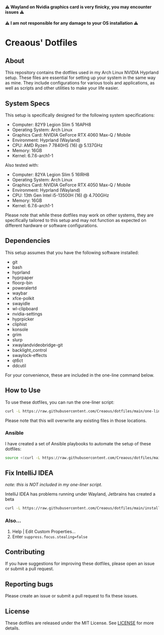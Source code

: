 #### :warning: Wayland on Nvidia graphics card is very finicky, you may encounter issues :warning:

#### :warning: I am not responsible for any damage to your OS installation :warning:

# Creaous' Dotfiles

## About

This repository contains the dotfiles used in my Arch Linux NVIDIA Hyprland setup. These files are essential for setting up your system in the same way as mine. They include configurations for various tools and applications, as well as scripts and other utilities to make your life easier.

## System Specs

This setup is specifically designed for the following system specifications:

- Computer: 82Y9 Legion Slim 5 16APH8
- Operating System: Arch Linux
- Graphics Card: NVIDIA GeForce RTX 4060 Max-Q / Mobile
- Environment: Hyprland (Wayland)
- CPU: AMD Ryzen 7 7840HS (16) @ 5.137GHz
- Memory: 16GB
- Kernel: 6.7.6-arch1-1

Also tested with:

- Computer: 82YA Legion Slim 5 16IRH8
- Operating System: Arch Linux
- Graphics Card: NVIDIA GeForce RTX 4050 Max-Q / Mobile
- Environment: Hyprland (Wayland)
- CPU: 13th Gen Intel i5-13500H (16) @ 4.700GHz
- Memory: 16GB
- Kernel: 6.7.6-arch1-1

Please note that while these dotfiles may work on other systems, they are specifically tailored to this setup and may not function as expected on different hardware or software configurations.

## Dependencies

This setup assumes that you have the following software installed:

- git
- bash
- hyprland
- hyprpaper
- floorp-bin
- poweralertd
- waybar
- xfce-polkit
- swayidle
- wl-clipboard
- nvidia-settings
- hyprpicker
- cliphist
- konsole
- grim
- slurp
- xwaylandvideobridge-git
- backlight_control
- swaylock-effects
- qt6ct
- ddcutil

For your convenience, these are included in the one-line command below.

## How to Use

To use these dotfiles, you can run the one-liner script:

```bash
curl -L https://raw.githubusercontent.com/Creaous/dotfiles/main/one-liner.sh | sh
```

Please note that this will overwrite any existing files in those locations.

### Ansible

I have created a set of Ansible playbooks to automate the setup of these dotfiles:

```bash
source <(curl -L https://raw.githubusercontent.com/Creaous/dotfiles/main/ansible.sh)
```

## Fix IntelliJ IDEA

_note: this is NOT included in my one-liner script._

IntelliJ IDEA has problems running under Wayland, Jetbrains has created a beta

```bash
curl -L https://raw.githubusercontent.com/Creaous/dotfiles/main/install-jbr-runtime.sh | sh
```

### Also...

1. Help | Edit Custom Properties...
2. Enter `suppress.focus.stealing=false`

## Contributing

If you have suggestions for improving these dotfiles, please open an issue or submit a pull request.

## Reporting bugs

Please create an issue or submit a pull request to fix these issues.

## License

These dotfiles are released under the MIT License. See [LICENSE](/LICENSE) for more details.
